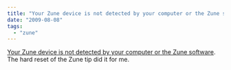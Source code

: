 ```yaml
---
title: "Your Zune device is not detected by your computer or the Zune software"
date: "2009-08-08"
tags: 
  - "zune"
---
```


[Your Zune device is not detected by your computer or the Zune software](http://support.microsoft.com/kb/944909). The hard reset of the Zune tip did it for me.
